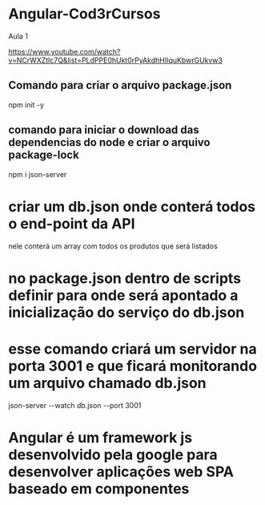 # Angular-Cod3rCursos

Aula 1 

https://www.youtube.com/watch?v=NCrWXZtlc7Q&list=PLdPPE0hUkt0rPyAkdhHIIquKbwrGUkvw3
## Comando para criar o arquivo package.json
npm init -y

## comando para iniciar o download das dependencias do node e criar o arquivo package-lock
npm i json-server 

# criar um db.json onde conterá todos o end-point da API
nele conterá um array com todos os produtos que será listados 

# no package.json  dentro de scripts definir para onde será apontado a inicialização do serviço do db.json

# esse comando criará um servidor na porta 3001 e que ficará monitorando um arquivo chamado db.json 
json-server --watch db.json --port 3001


# Angular é um framework js desenvolvido pela google para desenvolver aplicações web SPA baseado em componentes 

